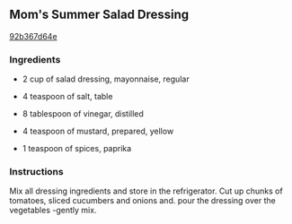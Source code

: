 ## Mom's Summer Salad Dressing

[92b367d64e](http://www.food.com/recipe/moms-summer-salad-dressing-246000)

### Ingredients

 - 2 cup of salad dressing, mayonnaise, regular

 - 4 teaspoon of salt, table

 - 8 tablespoon of vinegar, distilled

 - 4 teaspoon of mustard, prepared, yellow

 - 1 teaspoon of spices, paprika

### Instructions

Mix all dressing ingredients and store in the refrigerator. Cut up chunks of tomatoes, sliced cucumbers and onions and. pour the dressing over the vegetables -gently mix.
